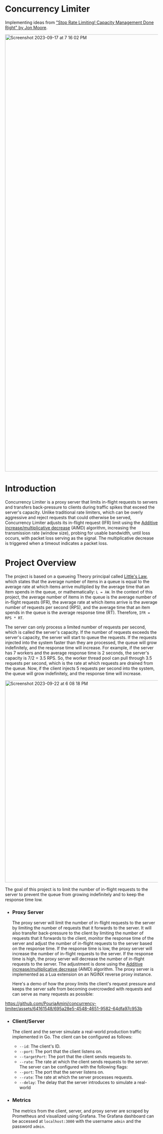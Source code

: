 # Concurrency Limiter
Implementing ideas from ["Stop Rate Limiting! Capacity Management Done Right" by Jon Moore](https://www.youtube.com/watch?v=m64SWl9bfvk&ab_channel=StrangeLoopConference).

<img width="1440" alt="Screenshot 2023-09-17 at 7 16 02 PM" src="https://github.com/PouriaAmini/concurrency-limiter/assets/64161548/a553a6c3-ba6c-4ffd-8c24-bbd160b4f457">

# Introduction
Concurrency Limiter is a proxy server that limits in-flight requests to 
servers and transfers back-pressure to clients during traffic spikes that exceed the server's capacity.
Unlike traditional rate limiters, which can be overly aggressive and reject 
requests that could otherwise be served, Concurrency Limiter adjusts its 
in-flight request (IFR)
limit using the [Additive increase/multiplicative decrease](https://en.wikipedia.org/wiki/Additive_increase/multiplicative_decrease) (AIMD) algorithm, increasing the transmission rate (window size), probing for usable bandwidth, until loss occurs, with packet loss serving as the signal. The multiplicative decrease is triggered when a timeout indicates
a packet loss.

# Project Overview
The project is based on a queueing Theory principal called 
[Little's Law](https://en.wikipedia.org/wiki/Little%27s_law), which states 
that the average number of items in a queue is equal to the average rate at 
which items arrive multiplied by the average time that an item spends in 
the queue, or mathematically: `L = λW`. In the context of this project, the
average number of items in the queue is the average number of in-flight 
requests (IFR), the average rate at which items arrive is the average number 
of requests per second (RPS), and the average time that an item spends in the
queue is the average response time (RT). Therefore, `IFR = RPS * RT`.

The server can only process a limited number of requests per
second, which is called the server's capacity. If the number of requests
exceeds the server's capacity, the server will start to queue the requests.
If the requests injected into the system faster than they are processed, the
queue will grow indefinitely, and the response time will increase. For example,
if the server has 7 workers and the average response time is 2 seconds, the
server's capacity is 7/2 = 3.5 RPS. So, the worker thread pool can pull 
through 3.5 requests per second, which is the rate at which requests are
drained from the queue. Now, if the client injects 5 requests per second into
the system, the queue will grow indefinitely, and the response time will
increase.

<img width="666" alt="Screenshot 2023-09-22 at 6 08 18 PM" src="https://github.com/PouriaAmini/concurrency-limiter/assets/64161548/f5a2fec1-25a6-4314-9d13-6f1d932e9c3e">


The goal of this project is to limit the number of in-flight requests to the
server to prevent the queue from growing indefinitely and to keep the response
time low.

- ### Proxy Server
  The proxy server will limit the number of in-flight requests to the
  server by limiting the number of requests that it forwards to the server. 
  It will also transfer back-pressure to the client by limiting the
  number of requests that it forwards to the client,
  monitor the response time of the server and adjust the number of in-flight
  requests to the server based on the response time. If the response time is
  low, the proxy server will increase the number of in-flight requests to the
  server. If the response time is high, the proxy server will decrease the
  number of in-flight requests to the server. The adjustment is done using the
    [Additive increase/multiplicative decrease](https://en.wikipedia.org/wiki/Additive_increase/multiplicative_decrease) (AIMD) algorithm.
  The proxy server is implemented as a Lua extension on an NGINX reverse proxy 
  instance.

  Here's a demo of how the proxy limits the client's request pressure and keeps
  the server safe from becoming overcrowded with requests and can serve as many
  requests as possible:




https://github.com/PouriaAmini/concurrency-limiter/assets/64161548/695a28e5-4548-4651-9582-64dfa97c953b



    
- ### Client/Server
    The client and the server simulate a real-world production traffic 
  implemented in Go. The client can be configured as follows:
    - `--id`: The client's ID.
    - `--port`: The port that the client listens on.
    - `--targetPort`: The port that the client sends requests to.
    - `--rate`: The rate at which the client sends requests to the server.\
    The server can be configured with the following flags:
    - `--port`: The port that the server listens on.
    - `--rate`: The rate at which the server processes requests.
    - `--delay`: The delay that the server introduces to simulate a real-world
  
- ### Metrics
    The metrics from the client, server, and proxy server are scraped by
    Prometheus and visualized using Grafana. The Grafana dashboard can be
    accessed at `localhost:3000` with the username `admin` and the password
    `admin`.
